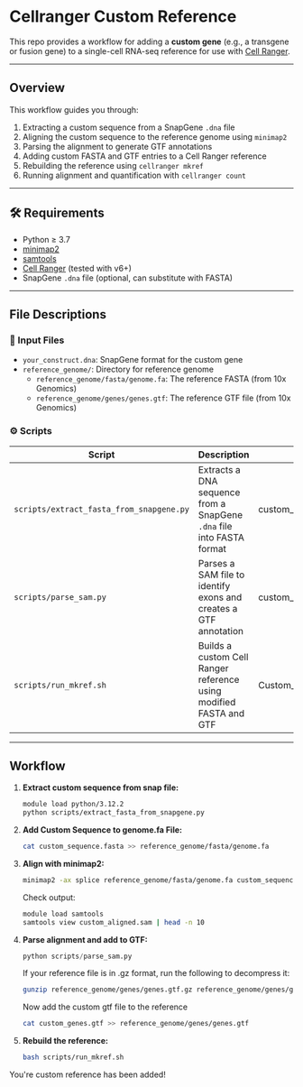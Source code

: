# Cellranger Custom Reference
This repo provides a workflow for adding a **custom gene** (e.g., a transgene or fusion gene) to a single-cell RNA-seq reference for use with [Cell Ranger](https://support.10xgenomics.com/single-cell-gene-expression/software/overview/welcome).

---

## Overview

This workflow guides you through:

1. Extracting a custom sequence from a SnapGene `.dna` file
2. Aligning the custom sequence to the reference genome using `minimap2`
3. Parsing the alignment to generate GTF annotations
4. Adding custom FASTA and GTF entries to a Cell Ranger reference
5. Rebuilding the reference using `cellranger mkref`
6. Running alignment and quantification with `cellranger count`

---

## 🛠 Requirements

- Python ≥ 3.7
- [minimap2](https://github.com/lh3/minimap2)
- [samtools](http://www.htslib.org/)
- [Cell Ranger](https://support.10xgenomics.com/single-cell-gene-expression/software/pipelines/latest/installation) (tested with v6+)
- SnapGene `.dna` file (optional, can substitute with FASTA)

---

## File Descriptions

### 🧬 Input Files
- `your_construct.dna`: SnapGene format for the custom gene
- `reference_genome/`: Directory for reference genome
    - `reference_genome/fasta/genome.fa`: The reference FASTA (from 10x Genomics)
    - `reference_genome/genes/genes.gtf`: The reference GTF file (from 10x Genomics)

### ⚙️ Scripts

| Script | Description | Output |
|--------|-------------|--------|
| `scripts/extract_fasta_from_snapgene.py` | Extracts a DNA sequence from a SnapGene `.dna` file into FASTA format | custom_sequence.fasta |
| `scripts/parse_sam.py` | Parses a SAM file to identify exons and creates a GTF annotation | custom_genes.gtf |
| `scripts/run_mkref.sh` | Builds a custom Cell Ranger reference using modified FASTA and GTF | Custom_Ref/ |
---

## Workflow

1. **Extract custom sequence from snap file:**

    ```bash
    module load python/3.12.2
    python scripts/extract_fasta_from_snapgene.py
    ```

2. **Add Custom Sequence to genome.fa File:**

    ```bash
    cat custom_sequence.fasta >> reference_genome/fasta/genome.fa
    ```

3. **Align with minimap2:**

    ```bash
    minimap2 -ax splice reference_genome/fasta/genome.fa custom_sequence.fasta > custom_aligned.sam
    ```

    Check output:
     ```bash
    module load samtools
    samtools view custom_aligned.sam | head -n 10
    ```
4. **Parse alignment and add to GTF:**

    ```python
    python scripts/parse_sam.py
    ```

    If your reference file is in .gz format, run the following to decompress it:
    ```bash
    gunzip reference_genome/genes/genes.gtf.gz reference_genome/genes/genes.gtf
    ```

    Now add the custom gtf file to the reference
    ```bash
    cat custom_genes.gtf >> reference_genome/genes/genes.gtf
    ```

5. **Rebuild the reference:**

    ```bash
    bash scripts/run_mkref.sh
    ```

You're custom reference has been added! 



